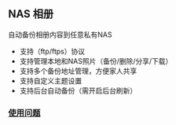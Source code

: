 ## NAS 相册

自动备份相册内容到任意私有NAS
- 支持（ftp/ftps）协议
- 支持管理本地和NAS照片（备份/删除/分享/下载）
- 支持多个备份地址管理，方便家人共享
- 支持自定义主题设置
- 支持后台自动备份（需开启后台刷新）

### [使用问题][usage]

[usage]:./usage
